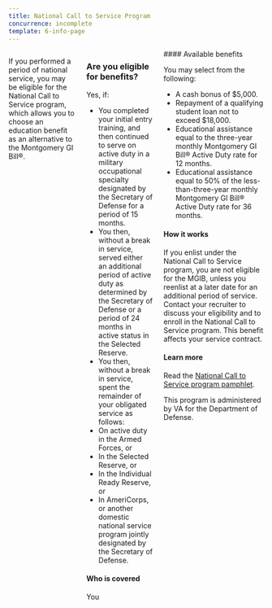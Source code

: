```yaml
---
title: National Call to Service Program
concurrence: incomplete
template: 6-info-page
---
```


<div class="main" role="main" markdown="0">

<!--<div class="action-bar">
  <div class="row">
    <div class="small-12 columns">

    </div>
  </div>
</div>-->

<div class="section one" markdown="0">
<div class="primary" markdown="0">
<div class="row" markdown="0">
<div class="small-12 columns" markdown="1">
<div markdown="1">

If you performed a period of national service, you may be eligible for the National Call to Service program, which allows you to choose an education benefit as an alternative to the Montgomery GI Bill®.

</div>

<div class="call-out" markdown="1">

### Are you eligible for benefits?

Yes, if:

-	You completed your initial entry training, and then continued to serve on active duty in a military occupational specialty designated by the Secretary of Defense for a period of 15 months.
-	You then, without a break in service, served either an additional period of active duty as determined by the Secretary of Defense or a period of 24 months in active status in the Selected Reserve.
-	You then, without a break in service, spent the remainder of your obligated service as follows:
  - On active duty in the Armed Forces, or
  - In the Selected Reserve, or
  -	In the Individual Ready Reserve, or
  -	In AmeriCorps, or another domestic national service program jointly designated by the Secretary of Defense.

#### Who is covered

You
</div>
<div markdown="1">
#### Available benefits

You may select from the following:

-	A cash bonus of $5,000.
-	Repayment of a qualifying student loan not to exceed $18,000.
-	Educational assistance equal to the three-year monthly Montgomery GI Bill® Active Duty rate for 12 months.
-	Educational assistance equal to 50% of the less-than-three-year monthly Montgomery GI Bill® Active Duty rate for 36 months.

#### How it works

If you enlist under the National Call to Service program, you are not eligible for the MGIB, unless you reenlist at a later date for an additional period of service. Contact your recruiter to discuss your eligibility and to enroll in the National Call to Service program. This benefit affects your service contract.

#### Learn more

Read the [National Call to Service program pamphlet](http://www.benefits.va.gov/gibill/docs/pamphlets/summary-of-national-call-to-service-program.pdf).


This program is administered by VA for the Department of Defense.

</div>
</div>


</div>
</div>
</div>


</div>
